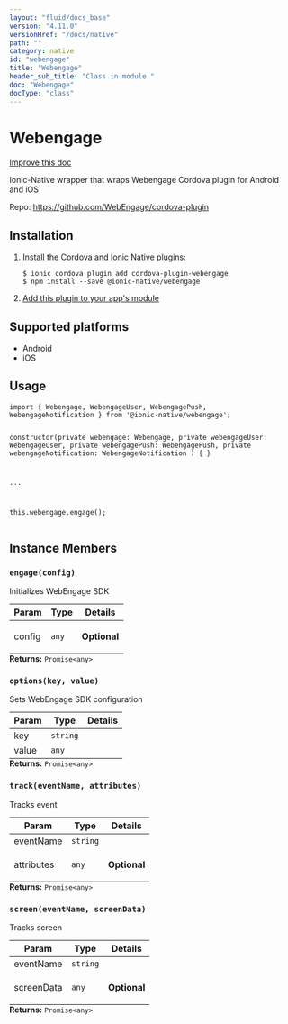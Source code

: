 ```yaml
---
layout: "fluid/docs_base"
version: "4.11.0"
versionHref: "/docs/native"
path: ""
category: native
id: "webengage"
title: "Webengage"
header_sub_title: "Class in module "
doc: "Webengage"
docType: "class"
---
```


<h1 class="api-title">Webengage</h1>

<a class="improve-v2-docs" href="http://github.com/ionic-team/ionic-native/edit/master/src/@ionic-native/plugins/webengage/index.ts#L1">
  Improve this doc
</a>







<p>Ionic-Native wrapper that wraps Webengage Cordova plugin for Android and iOS</p>


<p>Repo:
  <a href="https://github.com/WebEngage/cordova-plugin">
    https://github.com/WebEngage/cordova-plugin
  </a>
</p>


<h2><a class="anchor" name="installation" href="#installation"></a>Installation</h2>
<ol class="installation">
  <li>Install the Cordova and Ionic Native plugins:<br>
    <pre><code class="nohighlight">$ ionic cordova plugin add cordova-plugin-webengage
$ npm install --save @ionic-native/webengage
</code></pre>
  </li>
  <li><a href="https://ionicframework.com/docs/native/#Add_Plugins_to_Your_App_Module">Add this plugin to your app's module</a></li>
</ol>



<h2><a class="anchor" name="platforms" href="#platforms"></a>Supported platforms</h2>
<ul>
  <li>Android</li><li>iOS</li>
</ul>






<h2><a class="anchor" name="usage" href="#usage"></a>Usage</h2>
<pre><code class="lang-typescript">import { Webengage, WebengageUser, WebengagePush, WebengageNotification } from &#39;@ionic-native/webengage&#39;;


constructor(private webengage: Webengage, private webengageUser: WebengageUser, private webengagePush: WebengagePush, private webengageNotification: WebengageNotification ) { }

...

this.webengage.engage();
</code></pre>








<h2><a class="anchor" name="instance-members" href="#instance-members"></a>Instance Members</h2>
<h3><a class="anchor" name="engage" href="#engage"></a><code>engage(config)</code></h3>


Initializes WebEngage SDK
<table class="table param-table" style="margin:0;">
  <thead>
  <tr>
    <th>Param</th>
    <th>Type</th>
    <th>Details</th>
  </tr>
  </thead>
  <tbody>
  <tr>
    <td>
      config</td>
    <td>
      <code>any</code>
    </td>
    <td>
      <p><strong class="tag">Optional</strong></p>
</td>
  </tr>
  </tbody>
</table>

<div class="return-value" markdown="1">
  <i class="icon ion-arrow-return-left"></i>
  <b>Returns:</b> <code>Promise&lt;any&gt;</code> 
</div><h3><a class="anchor" name="options" href="#options"></a><code>options(key,&nbsp;value)</code></h3>


Sets WebEngage SDK configuration
<table class="table param-table" style="margin:0;">
  <thead>
  <tr>
    <th>Param</th>
    <th>Type</th>
    <th>Details</th>
  </tr>
  </thead>
  <tbody>
  <tr>
    <td>
      key</td>
    <td>
      <code>string</code>
    </td>
    <td>
      </td>
  </tr>
  
  <tr>
    <td>
      value</td>
    <td>
      <code>any</code>
    </td>
    <td>
      </td>
  </tr>
  </tbody>
</table>

<div class="return-value" markdown="1">
  <i class="icon ion-arrow-return-left"></i>
  <b>Returns:</b> <code>Promise&lt;any&gt;</code> 
</div><h3><a class="anchor" name="track" href="#track"></a><code>track(eventName,&nbsp;attributes)</code></h3>


Tracks event
<table class="table param-table" style="margin:0;">
  <thead>
  <tr>
    <th>Param</th>
    <th>Type</th>
    <th>Details</th>
  </tr>
  </thead>
  <tbody>
  <tr>
    <td>
      eventName</td>
    <td>
      <code>string</code>
    </td>
    <td>
      </td>
  </tr>
  
  <tr>
    <td>
      attributes</td>
    <td>
      <code>any</code>
    </td>
    <td>
      <p><strong class="tag">Optional</strong></p>
</td>
  </tr>
  </tbody>
</table>

<div class="return-value" markdown="1">
  <i class="icon ion-arrow-return-left"></i>
  <b>Returns:</b> <code>Promise&lt;any&gt;</code> 
</div><h3><a class="anchor" name="screen" href="#screen"></a><code>screen(eventName,&nbsp;screenData)</code></h3>


Tracks screen
<table class="table param-table" style="margin:0;">
  <thead>
  <tr>
    <th>Param</th>
    <th>Type</th>
    <th>Details</th>
  </tr>
  </thead>
  <tbody>
  <tr>
    <td>
      eventName</td>
    <td>
      <code>string</code>
    </td>
    <td>
      </td>
  </tr>
  
  <tr>
    <td>
      screenData</td>
    <td>
      <code>any</code>
    </td>
    <td>
      <p><strong class="tag">Optional</strong></p>
</td>
  </tr>
  </tbody>
</table>

<div class="return-value" markdown="1">
  <i class="icon ion-arrow-return-left"></i>
  <b>Returns:</b> <code>Promise&lt;any&gt;</code> 
</div>





